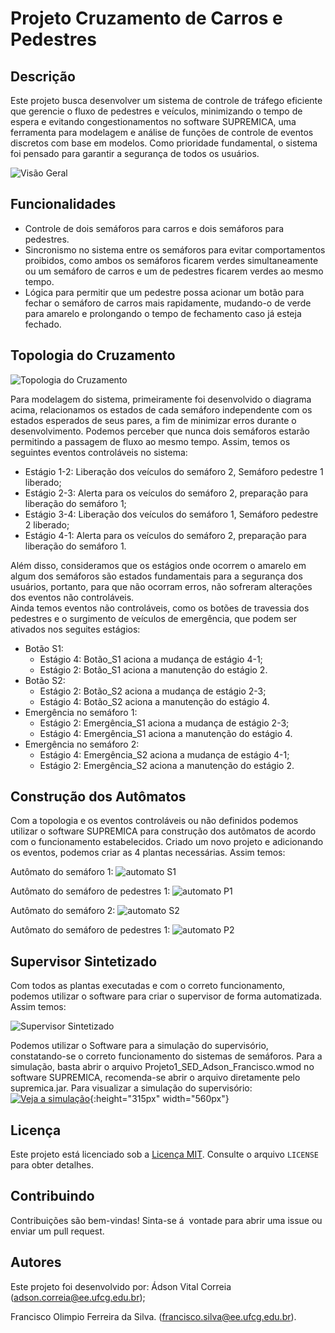# Projeto Cruzamento de Carros e Pedestres

## Descrição

Este projeto busca desenvolver um sistema de controle de tráfego eficiente que gerencie o fluxo de pedestres e veículos, minimizando o tempo de espera e evitando congestionamentos no software SUPREMICA, uma ferramenta para modelagem e análise de funções de controle de eventos discretos com base em modelos. Como prioridade fundamental, o sistema foi pensado para garantir a segurança de todos os usuários. 

![Visão Geral](https://raw.githubusercontent.com/jhossgames/Projeto1SED/main/imagens/Captura%20de%20tela%202024-04-12%20003145.png)

## Funcionalidades

- Controle de dois semáforos para carros e dois semáforos para pedestres.
- Sincronismo no sistema entre os semáforos para evitar comportamentos proibidos, como ambos os semáforos ficarem verdes simultaneamente ou um semáforo de carros e um de pedestres ficarem verdes ao mesmo tempo.
- Lógica para permitir que um pedestre possa acionar um botão para fechar o semáforo de carros mais rapidamente, mudando-o de verde para amarelo e prolongando o tempo de fechamento caso já esteja fechado.

## Topologia do Cruzamento

![Topologia do Cruzamento](https://i.imgur.com/49DzwJG.png)

  Para modelagem do sistema, primeiramente foi desenvolvido o diagrama acima, relacionamos os estados de cada semáforo independente com os estados esperados de seus pares, a fim de minimizar erros durante o desenvolvimento. 
  Podemos perceber que nunca dois semáforos estarão permitindo a passagem de fluxo ao mesmo tempo. Assim, temos os seguintes eventos controláveis no sistema:
  - Estágio 1-2: Liberação dos veículos do semáforo 2, Semáforo pedestre 1 liberado;
  - Estágio 2-3: Alerta para os veículos do semáforo 2, preparação para liberação do semáforo 1;
  - Estágio 3-4: Liberação dos veículos do semáforo 1, Semáforo pedestre 2 liberado;
  - Estágio 4-1: Alerta para os veículos do semáforo 2, preparação para liberação do semáforo 1.
    
  Além disso, consideramos que os estágios onde ocorrem o amarelo em algum dos semáforos são estados fundamentais para a segurança dos usuários, portanto, para que não ocorram erros, não sofreram alterações dos eventos não controláveis.   
  Ainda temos eventos não controláveis, como os botões de travessia dos pedestres e o surgimento de veículos de emergência, que podem ser ativados nos seguites estágios:
  - Botão S1:
    - Estágio 4: Botão_S1 aciona a mudança de estágio 4-1;
    - Estágio 2: Botão_S1 aciona a manutenção do estágio 2.
  - Botão S2:
    - Estágio 2: Botão_S2 aciona a mudança de estágio 2-3;
    - Estágio 4: Botão_S2 aciona a manutenção do estágio 4.
  - Emergência no semáforo 1:
    - Estágio 2: Emergência_S1 aciona a mudança de estágio 2-3;
    - Estágio 4: Emergência_S1 aciona a manutenção do estágio 4.
  - Emergência no semáforo 2:
    - Estágio 4: Emergência_S2 aciona a mudança de estágio 4-1;
    - Estágio 2: Emergência_S2 aciona a manutenção do estágio 2.
      
## Construção dos Autômatos

 Com a topologia e os eventos controláveis ou não definidos podemos utilizar o software SUPREMICA para construção dos autômatos de acordo com o funcionamento estabelecidos. Criado um novo projeto e adicionando os eventos, podemos criar as 4 plantas necessárias. Assim temos: 
 
 Autômato do semáforo 1:
 ![automato S1](https://github.com/jhossgames/Projeto1SED/blob/main/imagens/Automatos1.1.png?raw=true)
 
 Autômato do semáforo de pedestres 1:
 ![automato P1](https://github.com/jhossgames/Projeto1SED/blob/main/imagens/AutomatoP1.png?raw=true)
 
 Autômato do semáforo 2:
  ![automato S2](https://github.com/jhossgames/Projeto1SED/blob/main/imagens/AutomatoS2.png?raw=true)
  
   Autômato do semáforo de pedestres 1:
 ![automato P2](https://github.com/jhossgames/Projeto1SED/blob/main/imagens/AutomatoP2.png?raw=true)


## Supervisor Sintetizado
  Com todos as plantas executadas e com o correto funcionamento, podemos utilizar o software para criar o supervisor de forma automatizada. Assim temos:
  
![Supervisor Sintetizado](https://github.com/jhossgames/Projeto1SED/blob/main/imagens/AutomatoSupervis%C3%B3rio.png?raw=true)

  Podemos utilizar o Software para a simulação do supervisório, constatando-se o correto funcionamento do sistemas de semáforos.
  Para a simulação, basta abrir o arquivo Projeto1_SED_Adson_Francisco.wmod no software SUPREMICA, recomenda-se abrir o arquivo diretamente pelo supremica.jar.
  Para visualizar a simulação do supervisório:
  [![Veja a simulação](https://i.imgur.com/qB98Nu7.png)](https://www.youtube.com/watch?v=BD0vukRS0nE){:height="315px" width="560px"}


## Licença

Este projeto está licenciado sob a [Licença MIT](LICENSE). Consulte o arquivo `LICENSE` para obter detalhes.

## Contribuindo

Contribuições são bem-vindas! Sinta-se á  vontade para abrir uma issue ou enviar um pull request.


## Autores

Este projeto foi desenvolvido por:
Ádson Vital Correia (adson.correia@ee.ufcg.edu.br); 

Francisco Olimpio Ferreira da Silva. (francisco.silva@ee.ufcg.edu.br).
